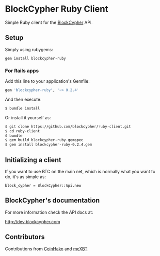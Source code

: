 # BlockCypher Ruby Client

Simple Ruby client for the [BlockCypher](http://www.blockcypher.com) API.

## Setup

Simply using rubygems:

    gem install blockcypher-ruby

### For Rails apps

Add this line to your application's Gemfile:

```ruby
gem 'blockcypher-ruby', '~> 0.2.4'
```

And then execute:

```bash
$ bundle install
```

Or install it yourself as:

```bash
$ git clone https://github.com/blockcypher/ruby-client.git
$ cd ruby-client
$ bundle
$ gem build blockcypher-ruby.gemspec
$ gem install blockcypher-ruby-0.2.4.gem
```

## Initializing a client

If you want to use BTC on the main net, which is normally what you want to do, it's as simple as:

    block_cypher = BlockCypher::Api.new

## BlockCypher's documentation

For more information check the API docs at:

http://dev.blockcypher.com

## Contributors

Contributions from [CoinHako](http://www.coinhako.com) and [meXBT](https://mexbt.com)
